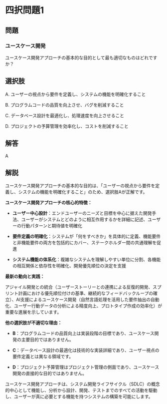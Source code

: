 # 四択問題1

## 問題
### ユースケース開発
ユースケース開発アプローチの基本的な目的として最も適切なものはどれですか？

## 選択肢
A. ユーザーの視点から要件を定義し、システムの機能を明確化すること

B. プログラムコードの品質を向上させ、バグを削減すること

C. データベース設計を最適化し、処理速度を向上させること

D. プロジェクトの予算管理を効率化し、コストを削減すること

## 解答
A

## 解説
ユースケース開発アプローチの基本的な目的は、「ユーザーの視点から要件を定義し、システムの機能を明確化すること」のため、選択肢Aが正解です。

**ユースケース開発アプローチの核心的特徴：**

- **ユーザー中心設計**：エンドユーザーのニーズと目標を中心に据えた開発手法、ユーザーがシステムとどのように相互作用するかを詳細に記述、ユーザーの行動パターンと期待値を明確化

- **要件定義の明確化**：システムが「何をすべきか」を具体的に定義、機能要件と非機能要件の両方を包括的にカバー、ステークホルダー間の共通理解を促進

- **システム機能の体系化**：複雑なシステムを理解しやすい単位に分割、各機能の相互関係と依存性を明確化、開発優先順位の決定を支援

**最新の動向と実践：**

アジャイル開発との統合（ユーザーストーリーとの連携による反復的開発、スプリント計画における優先順位付けの基準、継続的なフィードバックループの確立）、AI支援によるユースケース開発（自然言語処理を活用した要件抽出の自動化、ユーザー行動データの分析による精度向上、プロトタイプ作成の効率化）が重要な進展を示しています。

**他の選択肢が不適切な理由：**

- **B**：プログラムコードの品質向上は実装段階の目標であり、ユースケース開発の主要目的ではありません。

- **C**：データベース設計の最適化は技術的な実装詳細であり、ユーザー視点の要件定義とは異なる領域です。

- **D**：プロジェクト予算管理はプロジェクト管理の側面であり、ユースケース開発の直接的な目的ではありません。

ユースケース開発アプローチは、システム開発ライフサイクル（SDLC）の概念的中心として機能し、分析から設計、開発、テストまでのすべての活動を駆動し、ユーザーが真に必要とする機能を持つシステムの構築を可能にします。 